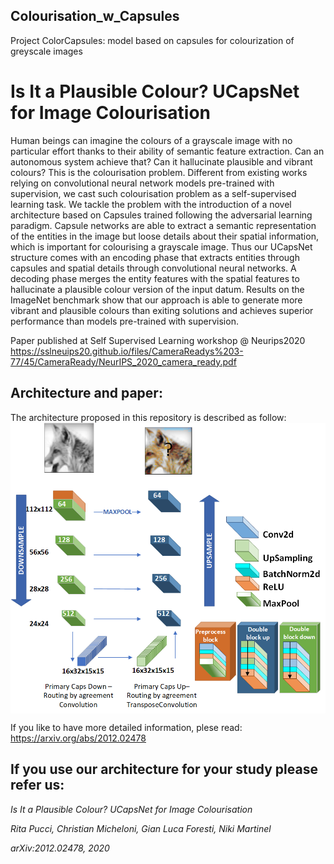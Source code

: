 ## Colourisation_w_Capsules
Project ColorCapsules: model based on capsules for colourization of greyscale images


# Is It a Plausible Colour? UCapsNet for Image Colourisation

Human beings can imagine the colours of a grayscale image with no particular effort thanks to their ability of semantic feature extraction. Can an autonomous system achieve that? Can it hallucinate plausible and vibrant colours?
This is the colourisation problem.
Different from existing works relying on convolutional neural network models pre-trained with supervision, we cast such colourisation problem as a self-supervised learning task.
We tackle the problem with the introduction of a novel architecture based on Capsules trained following the adversarial learning paradigm.
Capsule networks are able to extract a semantic representation of the entities in the image but loose details about their spatial information, which is important for colourising a grayscale image.
Thus our UCapsNet structure comes with an encoding phase that extracts entities through capsules and spatial details through convolutional neural networks.
A decoding phase merges the entity features with the spatial features to hallucinate a plausible colour version of the input datum.
Results on the ImageNet benchmark show that our approach is able to generate more vibrant and plausible colours than exiting solutions and achieves superior performance than models pre-trained with supervision.


Paper published at Self Supervised Learning workshop @ Neurips2020
https://sslneuips20.github.io/files/CameraReadys%203-77/45/CameraReady/NeurIPS_2020_camera_ready.pdf 

## Architecture and paper:

The architecture proposed in this repository is described as follow:
<img src="U_Net_Imagenet_Niki.png" width=600 align=center>

If you like to have more detailed information, plese read: https://arxiv.org/abs/2012.02478

## If you use our architecture for your study please refer us:

*Is It a Plausible Colour? UCapsNet for Image Colourisation*

*Rita Pucci, Christian Micheloni, Gian Luca Foresti, Niki Martinel*

*arXiv:2012.02478, 2020*

